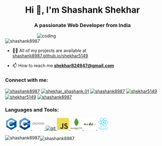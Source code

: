 <h1 align="center">Hi 👋, I'm Shashank Shekhar</h1>
<h3 align="center">A passionate Web Developer from India</h3>
<img align="right" alt="coding" width="400" src="https://camo.githubusercontent.com/cae12fddd9d6982901d82580bdf321d81fb299141098ca1c2d4891870827bf17/68747470733a2f2f6d69726f2e6d656469756d2e636f6d2f6d61782f313336302f302a37513379765349765f7430696f4a2d5a2e676966">
<p align="left"> <img src="https://komarev.com/ghpvc/?username=shashank8987&label=Profile%20views&color=0e75b6&style=flat" alt="shashank8987" /> </p>


- 👨‍💻 All of my projects are available at [shashank8987.github.io/shekhar5149](shashank8987.github.io/shekhar5149)

- 📫 How to reach me **shekhar824947@gmail.com**

<h3 align="left">Connect with me:</h3>
<p align="left">
<a href="https://linkedin.com/in/shashank8987" target="blank"><img align="center" src="https://raw.githubusercontent.com/rahuldkjain/github-profile-readme-generator/master/src/images/icons/Social/linked-in-alt.svg" alt="shashank8987" height="30" width="40" /></a>
<a href="https://instagram.com/shekhar_shashank.01" target="blank"><img align="center" src="https://raw.githubusercontent.com/rahuldkjain/github-profile-readme-generator/master/src/images/icons/Social/instagram.svg" alt="shekhar_shashank.01" height="30" width="40" /></a>
<a href="https://www.codechef.com/users/shashank8987" target="blank"><img align="center" src="https://cdn.jsdelivr.net/npm/simple-icons@3.1.0/icons/codechef.svg" alt="shashank8987" height="30" width="40" /></a>
<a href="https://codeforces.com/profile/shekhar5149" target="blank"><img align="center" src="https://raw.githubusercontent.com/rahuldkjain/github-profile-readme-generator/master/src/images/icons/Social/codeforces.svg" alt="shekhar5149" height="30" width="40" /></a>
<a href="https://www.leetcode.com/shekhar5149" target="blank"><img align="center" src="https://raw.githubusercontent.com/rahuldkjain/github-profile-readme-generator/master/src/images/icons/Social/leet-code.svg" alt="shekhar5149" height="30" width="40" /></a>
<a href="https://auth.geeksforgeeks.org/user/shashank8987" target="blank"><img align="center" src="https://raw.githubusercontent.com/rahuldkjain/github-profile-readme-generator/master/src/images/icons/Social/geeks-for-geeks.svg" alt="shashank8987" height="30" width="40" /></a>
</p>

<h3 align="left">Languages and Tools:</h3>
<p align="left"> <a href="https://www.cprogramming.com/" target="_blank" rel="noreferrer"> <img src="https://raw.githubusercontent.com/devicons/devicon/master/icons/c/c-original.svg" alt="c" width="40" height="40"/> </a> <a href="https://www.w3schools.com/cpp/" target="_blank" rel="noreferrer"> <img src="https://raw.githubusercontent.com/devicons/devicon/master/icons/cplusplus/cplusplus-original.svg" alt="cplusplus" width="40" height="40"/> </a> <a href="https://expressjs.com" target="_blank" rel="noreferrer"> <img src="https://raw.githubusercontent.com/devicons/devicon/master/icons/express/express-original-wordmark.svg" alt="express" width="40" height="40"/> </a> <a href="https://git-scm.com/" target="_blank" rel="noreferrer"> <img src="https://www.vectorlogo.zone/logos/git-scm/git-scm-icon.svg" alt="git" width="40" height="40"/> </a> <a href="https://developer.mozilla.org/en-US/docs/Web/JavaScript" target="_blank" rel="noreferrer"> <img src="https://raw.githubusercontent.com/devicons/devicon/master/icons/javascript/javascript-original.svg" alt="javascript" width="40" height="40"/> </a> <a href="https://www.mongodb.com/" target="_blank" rel="noreferrer"> <img src="https://raw.githubusercontent.com/devicons/devicon/master/icons/mongodb/mongodb-original-wordmark.svg" alt="mongodb" width="40" height="40"/> </a> <a href="https://nodejs.org" target="_blank" rel="noreferrer"> <img src="https://raw.githubusercontent.com/devicons/devicon/master/icons/nodejs/nodejs-original-wordmark.svg" alt="nodejs" width="40" height="40"/> </a> <a href="https://reactjs.org/" target="_blank" rel="noreferrer"> <img src="https://raw.githubusercontent.com/devicons/devicon/master/icons/react/react-original-wordmark.svg" alt="react" width="40" height="40"/> </a> </p>

<p><img align="left" src="https://github-readme-stats.vercel.app/api/top-langs?username=shashank8987&show_icons=true&locale=en&layout=compact" alt="shashank8987" /></p>


<p><img align="center" src="https://github-readme-streak-stats.herokuapp.com/?user=shashank8987&" alt="shashank8987" /></p>
